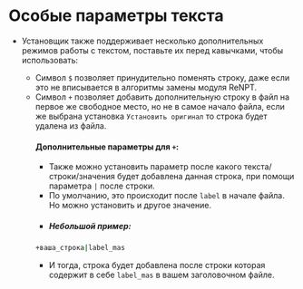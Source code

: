 # Особые параметры текста
- Установщик также поддерживает несколько дополнительных режимов работы с текстом, поставьте их перед кавычками, чтобы использовать:

  - Символ `$` позволяет принудительно поменять строку, даже если это не вписывается в алгоритмы замены модуля ReNPT. 
  - Символ `+` позволяет добавить дополнительную строку в файл на первое же свободное место, но не в самое начало файла, если же выбрана установка `Установить оригинал` то строка будет удалена из файла.
    #### Дополнительные параметры для `+`:
    * Также можно установить параметр после какого текста/строки/значения будет добавлена данная строка, при помощи параметра `|` после строки. 
    * По умолчанию, это происходит после `label` в начале файла. Но можно установить и другое значение.
    * ##### Небольшой пример:
    ```bash  
    +ваша_строка|label_mas
    ```
    * И тогда, строка будет добавлена после строки которая содержит в себе `label_mas` в вашем заголовочном файле.
 
